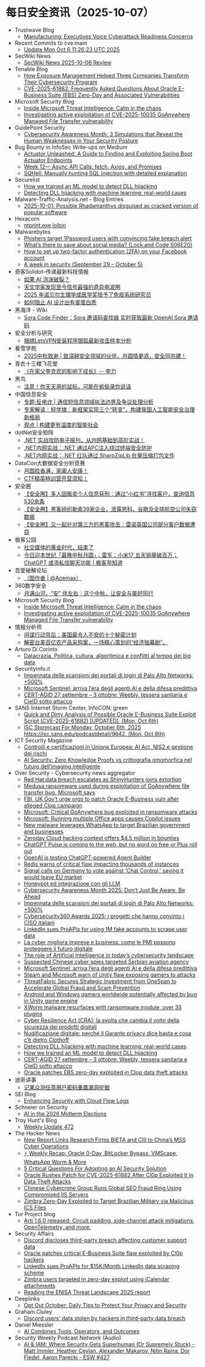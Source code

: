 # 每日安全资讯（2025-10-07）

- Trustwave Blog
  - [Manufacturing: Executives Voice Cyberattack Readiness Concerns](https://www.trustwave.com/en-us/resources/blogs/trustwave-blog/manufacturing-executives-voice-cyberattack-readiness-concerns/)
- Recent Commits to cve:main
  - [Update Mon Oct  6 11:26:23 UTC 2025](https://github.com/trickest/cve/commit/ca8c8a73a131e630ba0953cfa3a2451d9c6d9960)
- SecWiki News
  - [SecWiki News 2025-10-06 Review](http://www.sec-wiki.com/?2025-10-06)
- Tenable Blog
  - [How Exposure Management Helped Three Companies Transform Their Cybersecurity Program](https://www.tenable.com/blog/how-exposure-management-helped-three-companies-transform-their-cybersecurity-program)
  - [CVE-2025-61882: Frequently Asked Questions About Oracle E-Business Suite (EBS) Zero-Day and Associated Vulnerabilities](https://www.tenable.com/blog/cve-2025-61882-faq-oracle-e-business-suite-zero-day-cl0p-and-july-2025-cpu)
- Microsoft Security Blog
  - [Inside Microsoft Threat Intelligence: Calm in the chaos](https://www.microsoft.com/en-us/security/security-insider/threat-landscape/inside-microsoft-threat-intelligence-calm-in-chaos#overview-video)
  - [Investigating active exploitation of CVE-2025-10035 GoAnywhere Managed File Transfer vulnerability](https://www.microsoft.com/en-us/security/blog/2025/10/06/investigating-active-exploitation-of-cve-2025-10035-goanywhere-managed-file-transfer-vulnerability/)
- GuidePoint Security
  - [Cybersecurity Awareness Month: 3 Simulations that Reveal the Human Weaknesses in Your Security Posture](https://www.guidepointsecurity.com/blog/cam-3-simulations-that-reveal-human-weakness/)
- Bug Bounty in InfoSec Write-ups on Medium
  - [Actuator Unleashed: A Guide to Finding and Exploiting Spring Boot Actuator Endpoints](https://infosecwriteups.com/actuator-unleashed-a-guide-to-finding-and-exploiting-spring-boot-actuator-endpoints-29252dcd9d79?source=rss----7b722bfd1b8d--bug_bounty)
  - [Week 12— Async API Calls: fetch, Axios, and Promises](https://infosecwriteups.com/week-12-async-api-calls-fetch-axios-and-promises-f8da63c5d91c?source=rss----7b722bfd1b8d--bug_bounty)
  - [SQHell: Manually hunting SQL injection with detailed explanation](https://infosecwriteups.com/sqhell-manually-hunting-sql-injection-with-detailed-explanation-8fd24360c65e?source=rss----7b722bfd1b8d--bug_bounty)
- Securelist
  - [How we trained an ML model to detect DLL hijacking](https://securelist.com/building-ml-model-to-detect-dll-hijacking/117565/)
  - [Detecting DLL hijacking with machine learning: real-world cases](https://securelist.com/detecting-dll-hijacking-with-machine-learning-in-kaspersky-siem/117567/)
- Malware-Traffic-Analysis.net - Blog Entries
  - [2025-10-01: Possible Rhadamanthys disguised as cracked version of popular software](https://www.malware-traffic-analysis.net/2025/10/01/index.html)
- Hexacorn
  - [ntprint.exe lolbin](https://www.hexacorn.com/blog/2025/10/06/ntprint-exe-lolbin/)
- Malwarebytes
  - [Phishers target 1Password users with convincing fake breach alert](https://www.malwarebytes.com/blog/news/2025/10/phishers-target-1password-users-with-convincing-fake-breach-alert)
  - [What&#8217;s there to save about social media? (Lock and Code S06E20)](https://www.malwarebytes.com/blog/podcast/2025/10/whats-there-to-save-about-social-media-lock-and-code-s06e20)
  - [How to set up two-factor authentication (2FA) on your Facebook account](https://www.malwarebytes.com/blog/news/2025/10/how-to-set-up-two-factor-authentication-2fa-on-your-facebook-account)
  - [A week in security (September 29 &#8211; October 5)](https://www.malwarebytes.com/blog/news/2025/10/a-week-in-security-september-29-october-5)
- 奇客Solidot–传递最新科技情报
  - [如果 AI 泡沫破裂？](https://www.solidot.org/story?sid=82486)
  - [天文学家发现至今信号最强的奇异电波圈](https://www.solidot.org/story?sid=82485)
  - [2025 年诺贝尔生理学或医学奖授予了免疫系统研究员](https://www.solidot.org/story?sid=82484)
  - [如何阻止 AI 设计出有害蛋白质](https://www.solidot.org/story?sid=82483)
- 黑海洋 - Wiki
  - [Sora Code Finder：Sora 邀请码查找器 实时获取最新 OpenAI Sora 邀请码](https://blog.upx8.com/4862)
- 安全分析与研究
  - [捆绑LetsVPN安装程序银狐最新攻击样本分析](https://mp.weixin.qq.com/s?__biz=MzA4ODEyODA3MQ==&mid=2247493591&idx=1&sn=187d9350ac428bd6bcc66a2b8f92b155)
- 看雪学苑
  - [2025中秋致谢 | 致深耕安全领域的伙伴，月圆情更浓，安全同共建！](https://mp.weixin.qq.com/s?__biz=MjM5NTc2MDYxMw==&mid=2458601625&idx=1&sn=96d973714d0be329e83848c5b8f9c9cb)
- 青衣十三楼飞花堂
  - [《在家父李克农的影响下成长》-- 李力](https://mp.weixin.qq.com/s?__biz=MzUzMjQyMDE3Ng==&mid=2247488689&idx=1&sn=69d7270f79965a1e32cd79bb3273f67b)
- 黑鸟
  - [注意！你天天用的鼠标，可能在偷偷录你说话](https://mp.weixin.qq.com/s?__biz=MzAxOTM1MDQ1NA==&mid=2451182920&idx=1&sn=299fa013bc20266e1067d2eae66e99c6)
- 中国信息安全
  - [专题·反电诈 | 通信短信息领域执法边界及争议处理分析](https://mp.weixin.qq.com/s?__biz=MzA5MzE5MDAzOA==&mid=2664250339&idx=1&sn=fa24e1b3357f34b1367b85dcc6a4d1ed)
  - [专家解读｜程学旗：新框架实现三个“转变”，构建我国人工智能安全治理新格局](https://mp.weixin.qq.com/s?__biz=MzA5MzE5MDAzOA==&mid=2664250339&idx=2&sn=df03d98f02e2f22d8a0526ab5a3c2d8b)
  - [观点 | 构建更有温度的智能社会](https://mp.weixin.qq.com/s?__biz=MzA5MzE5MDAzOA==&mid=2664250339&idx=3&sn=abc105356120b3a8df5690bc43655d12)
- dotNet安全矩阵
  - [.NET 实战攻防电子报刊，从内网基础到高阶实战！](https://mp.weixin.qq.com/s?__biz=MzUyOTc3NTQ5MA==&mid=2247500748&idx=1&sn=0e6903ff69f0e0370b0c28df1369681a)
  - [.NET内网实战：.NET 通过APC注入绕过终端安全防护](https://mp.weixin.qq.com/s?__biz=MzUyOTc3NTQ5MA==&mid=2247500748&idx=2&sn=bc3f1c3930a87dd21e7e32cdb94e0fba)
  - [.NET内网实战：.NET 红队通过 SharpZipLib 批量压缩打包文件](https://mp.weixin.qq.com/s?__biz=MzUyOTc3NTQ5MA==&mid=2247500748&idx=3&sn=a25ac436682ab22db9e5bc5a6795d9a8)
- DataCon大数据安全分析竞赛
  - [月圆桂香满，家阖人安康！](https://mp.weixin.qq.com/s?__biz=MzU5Njg1NzMyNw==&mid=2247489385&idx=1&sn=3bb329f091c84d771b3186980502c9b5)
  - [CTF精英特训营开营须知！](https://mp.weixin.qq.com/s?__biz=MzU5Njg1NzMyNw==&mid=2247489385&idx=2&sn=0017d1808cbe61fda1b9caeef977a672)
- 安全圈
  - [【安全圈】多人因贩卖个人信息获刑：通过“小红书”寻找客户，查询信息530余条](https://mp.weixin.qq.com/s?__biz=MzIzMzE4NDU1OQ==&mid=2652072069&idx=1&sn=bfb8a7e2f5a3b7543d048ac9d51823ac)
  - [【安全圈】黑客组织勒索39家企业，泄露思科、谷歌及全球航空公司失窃数据](https://mp.weixin.qq.com/s?__biz=MzIzMzE4NDU1OQ==&mid=2652072069&idx=2&sn=3ad6f6f17217e44e8055a65dd0751026)
  - [【安全圈】又一起针对第三方的黑客攻击：雷诺英国公司部分客户数据遭窃](https://mp.weixin.qq.com/s?__biz=MzIzMzE4NDU1OQ==&mid=2652072069&idx=3&sn=8b0468cc42064cad2588c57885634ce1)
- 极客公园
  - [社交媒体的黄金时代，结束了](https://mp.weixin.qq.com/s?__biz=MTMwNDMwODQ0MQ==&mid=2653087866&idx=1&sn=7af8fa8c87bf18994e230abaf97ca45e)
  - [今日迎本世纪「最晚中秋月圆」；雷军：小米17 五天销量破百万；ChatGPT 或添私信聊天功能 | 极客早知道](https://mp.weixin.qq.com/s?__biz=MTMwNDMwODQ0MQ==&mid=2653087974&idx=1&sn=138a707f3d42bf1b212bd69f060a71c3)
- 吾爱破解论坛
  - [（图作者 | @Aoemax）](https://mp.weixin.qq.com/s?__biz=MjM5Mjc3MDM2Mw==&mid=2651143105&idx=1&sn=e5c65c407fb0f85eb24cd54c7e071ffc)
- 360数字安全
  - [月满山河，“安” 伴左右｜这个中秋，让安全与美好同行](https://mp.weixin.qq.com/s?__biz=MzA4MTg0MDQ4Nw==&mid=2247582335&idx=1&sn=43bae252974fda7dfb7660cac61c4f20)
- Microsoft Security Blog
  - [Inside Microsoft Threat Intelligence: Calm in the chaos](https://www.microsoft.com/en-us/security/security-insider/threat-landscape/inside-microsoft-threat-intelligence-calm-in-chaos#overview-video)
  - [Investigating active exploitation of CVE-2025-10035 GoAnywhere Managed File Transfer vulnerability](https://www.microsoft.com/en-us/security/blog/2025/10/06/investigating-active-exploitation-of-cve-2025-10035-goanywhere-managed-file-transfer-vulnerability/)
- 情报分析师
  - [间谍行动背后：美国最令人不安的十个秘密计划](https://mp.weixin.qq.com/s?__biz=MzA3Mjc1MTkwOA==&mid=2650562262&idx=1&sn=293a23fdbf581995fc3ce2cb3154a54e)
  - [解密台美百亿农产品采购案，一场精心策划的“经济独幕剧”。](https://mp.weixin.qq.com/s?__biz=MzA3Mjc1MTkwOA==&mid=2650562262&idx=2&sn=68e8f18014fdb4d79a94124c08963d07)
- Arturo Di Corinto
  - [Datacrazia. Politica, cultura, algoritmica e conflitti al tempo dei big data](https://dicorinto.it/articoli/recensioni/datacrazia-politica-cultura-algoritmica-e-conflitti-al-tempo-dei-big-data/)
- Securityinfo.it
  - [Impennata delle scansioni dei portali di login di Palo Alto Networks: +500%](https://www.securityinfo.it/2025/10/06/impennata-delle-scansioni-dei-portali-di-login-di-palo-alto-networks-500/?utm_source=rss&utm_medium=rss&utm_campaign=impennata-delle-scansioni-dei-portali-di-login-di-palo-alto-networks-500)
  - [Microsoft Sentinel: arriva l’era degli agenti AI e della difesa predittiva](https://www.securityinfo.it/2025/10/06/microsoft-sentinel-arriva-lera-degli-agenti-ai-e-della-difesa-predittiva/?utm_source=rss&utm_medium=rss&utm_campaign=microsoft-sentinel-arriva-lera-degli-agenti-ai-e-della-difesa-predittiva)
  - [CERT-AGID 27 settembre – 3 ottobre: Weebly, tessera sanitaria e CieID sotto attacco](https://www.securityinfo.it/2025/10/06/cert-agid-27-settembre-3-ottobre-weebly-tessera-sanitaria-e-cieid-sotto-attacco/?utm_source=rss&utm_medium=rss&utm_campaign=cert-agid-27-settembre-3-ottobre-weebly-tessera-sanitaria-e-cieid-sotto-attacco)
- SANS Internet Storm Center, InfoCON: green
  - [Quick and Dirty Analysis of Possible Oracle E-Business Suite Exploit Script (CVE-2025-61882) &#x5b;UPDATED&#x5b;, (Mon, Oct 6th)](https://isc.sans.edu/diary/rss/32346)
  - [ISC Stormcast For Monday, October 6th, 2025 https://isc.sans.edu/podcastdetail/9642, (Mon, Oct 6th)](https://isc.sans.edu/diary/rss/32344)
- ICT Security Magazine
  - [Controlli e certificazioni in Unione Europea: AI Act, NIS2 e gestione dei rischi](https://www.ictsecuritymagazine.com/articoli/certificazioni-ue/)
  - [AI Security: Zero Knowledge Proofs vs crittografia omomorfica nel futuro dell’imaging intelligente](https://www.ictsecuritymagazine.com/articoli/zero-knowledge-proofs-ai/)
- Over Security - Cybersecurity news aggregator
  - [Red Hat data breach escalates as ShinyHunters joins extortion](https://www.bleepingcomputer.com/news/security/red-hat-data-breach-escalates-as-shinyhunters-joins-extortion/)
  - [Medusa ransomware used during exploitation of GoAnywhere file transfer bug, Microsoft says](https://therecord.media/medusa-ransomware-exploited-file-transfer)
  - [FBI, UK Gov’t urge orgs to patch Oracle E-Business vuln after alleged Clop campaign](https://therecord.media/fbi-uk-urge-orgs-to-patch-after-clop-campaign)
  - [Microsoft: Critical GoAnywhere bug exploited in ransomware attacks](https://www.bleepingcomputer.com/news/security/microsoft-critical-goanywhere-bug-exploited-in-ransomware-attacks/)
  - [Microsoft: Running multiple Office apps causes Copilot issues](https://www.bleepingcomputer.com/news/microsoft/microsoft-running-multiple-office-apps-causes-copilot-issues/)
  - [New malware leverages WhatsApp to target Brazilian government and businesses](https://therecord.media/brazil-malware-whatsapp-sorvepotel)
  - [Zeroday Cloud hacking contest offers $4.5 million in bounties](https://www.bleepingcomputer.com/news/security/zeroday-cloud-hacking-contest-offers-45-million-in-bounties/)
  - [ChatGPT Pulse is coming to the web, but no word on free or Plus roll out](https://www.bleepingcomputer.com/news/artificial-intelligence/chatgpt-pulse-is-coming-to-the-web-but-no-word-on-free-or-plus-roll-out/)
  - [OpenAI is testing ChatGPT-powered Agent Builder](https://www.bleepingcomputer.com/news/artificial-intelligence/openai-is-testing-chatgpt-powered-agent-builder/)
  - [Redis warns of critical flaw impacting thousands of instances](https://www.bleepingcomputer.com/news/security/redis-warns-of-max-severity-flaw-impacting-thousands-of-instances/)
  - [Signal calls on Germany to vote against ‘Chat Control,’ saying it would leave EU market](https://therecord.media/signal-calls-on-germany-to-vote-no-chat-control)
  - [Honeypot ed integrazione con gli LLM](https://roccosicilia.com/2025/10/06/honeypot-ed-integrazione-con-gli-llm/)
  - [Cybersecurity Awareness Month 2025: Don’t Just Be Aware, Be Ahead](https://cyble.com/blog/cybersecurity-awareness-month-2025/)
  - [Impennata delle scansioni dei portali di login di Palo Alto Networks: +500%](https://www.securityinfo.it/2025/10/06/impennata-delle-scansioni-dei-portali-di-login-di-palo-alto-networks-500/)
  - [Cybersecurity360 Awards 2025: i progetti che hanno convinto i CISO italiani](https://www.cybersecurity360.it/soluzioni-aziendali/cybersecurity360-awards-2025-i-progetti-che-hanno-convinto-i-ciso-italiani/)
  - [LinkedIn sues ProAPIs for using 1M fake accounts to scrape user data](https://www.bleepingcomputer.com/news/legal/linkedin-sues-proapis-for-using-1m-fake-accounts-to-scrape-user-data/)
  - [La cyber migliora imprese e business: come le PMI possono proteggere il futuro digitale](https://www.cybersecurity360.it/soluzioni-aziendali/la-cyber-migliora-imprese-e-business-come-le-pmi-possono-proteggere-il-futuro-digitale/)
  - [The role of Artificial Intelligence in today’s cybersecurity landscape](https://www.bleepingcomputer.com/news/security/the-role-of-artificial-intelligence-in-todays-cybersecurity-landscape/)
  - [Suspected Chinese cyber spies targeted Serbian aviation agency](https://therecord.media/suspected-chinese-spies-serbia)
  - [Microsoft Sentinel: arriva l’era degli agenti AI e della difesa predittiva](https://www.securityinfo.it/2025/10/06/microsoft-sentinel-arriva-lera-degli-agenti-ai-e-della-difesa-predittiva/)
  - [Steam and Microsoft warn of Unity flaw exposing gamers to attacks](https://www.bleepingcomputer.com/news/security/steam-and-microsoft-warn-of-unity-flaw-exposing-gamers-to-attacks/)
  - [ThreatFabric Secures Strategic Investment from OneSpan to Accelerate Global Fraud and Scam Prevention](https://www.threatfabric.com/blogs/threatfabric-secures-strategic-investment-from-onespan-to-accelerate-global-fraud-and-scam-prevention)
  - [Android and Windows gamers worldwide potentially affected by bug in Unity game engine](https://therecord.media/unity-game-engine-vulnerability-android-windows-linux-macos)
  - [XWorm malware resurfaces with ransomware module, over 35 plugins](https://www.bleepingcomputer.com/news/security/xworm-malware-resurfaces-with-ransomware-module-over-35-plugins/)
  - [Cyber Resilience Act (CRA): la svolta che cambia il volto della sicurezza dei prodotti digitali](https://www.cybersecurity360.it/legal/cyber-resilience-act-cra-la-svolta-che-cambia-il-volto-della-sicurezza-dei-prodotti-digitali/)
  - [Nudificazione digitale: perché il Garante privacy dice basta e cosa c’è dietro Clothoff](https://www.cybersecurity360.it/news/nudificazione-digitale-perche-il-garante-privacy-dice-basta-e-cosa-ce-dietro-clothoff/)
  - [Detecting DLL hijacking with machine learning: real-world cases](https://securelist.com/detecting-dll-hijacking-with-machine-learning-in-kaspersky-siem/117567/)
  - [How we trained an ML model to detect DLL hijacking](https://securelist.com/building-ml-model-to-detect-dll-hijacking/117565/)
  - [CERT-AGID 27 settembre – 3 ottobre: Weebly, tessera sanitaria e CieID sotto attacco](https://www.securityinfo.it/2025/10/06/cert-agid-27-settembre-3-ottobre-weebly-tessera-sanitaria-e-cieid-sotto-attacco/)
  - [Oracle patches EBS zero-day exploited in Clop data theft attacks](https://www.bleepingcomputer.com/news/security/oracle-patches-ebs-zero-day-exploited-in-clop-data-theft-attacks/)
- 迪哥讲事
  - [记某众测任意用户密码重置漏洞挖掘](https://mp.weixin.qq.com/s?__biz=MzIzMTIzNTM0MA==&mid=2247498363&idx=1&sn=8cc94bffd169214ad2bab275c2506a6b)
- SEI Blog
  - [Enhancing Security with Cloud Flow Logs](https://www.sei.cmu.edu/blog/enhancing-security-with-cloud-flow-logs/?utm_source=blog&utm_medium=rss&utm_campaign=my_site_updates)
- Schneier on Security
  - [AI in the 2026 Midterm Elections](https://www.schneier.com/blog/archives/2025/10/ai-in-the-2026-midterm-elections.html)
- Troy Hunt's Blog
  - [Weekly Update 472](https://www.troyhunt.com/weekly-update-472/)
- The Hacker News
  - [New Report Links Research Firms BIETA and CIII to China’s MSS Cyber Operations](https://thehackernews.com/2025/10/new-report-links-research-firms-bieta.html)
  - [⚡ Weekly Recap: Oracle 0-Day, BitLocker Bypass, VMScape, WhatsApp Worm & More](https://thehackernews.com/2025/10/weekly-recap-oracle-0-day-bitlocker.html)
  - [5 Critical Questions For Adopting an AI Security Solution](https://thehackernews.com/2025/10/5-critical-questions-for-adopting-ai.html)
  - [Oracle Rushes Patch for CVE-2025-61882 After Cl0p Exploited It in Data Theft Attacks](https://thehackernews.com/2025/10/oracle-rushes-patch-for-cve-2025-61882.html)
  - [Chinese Cybercrime Group Runs Global SEO Fraud Ring Using Compromised IIS Servers](https://thehackernews.com/2025/10/chinese-cybercrime-group-runs-global.html)
  - [Zimbra Zero-Day Exploited to Target Brazilian Military via Malicious ICS Files](https://thehackernews.com/2025/10/zimbra-zero-day-exploited-to-target.html)
- Tor Project blog
  - [Arti 1.6.0 released: Circuit padding, side-channel attack mitigations, OpenTelemetry, and more.](https://blog.torproject.org/arti_1_6_0_released/)
- Security Affairs
  - [Discord discloses third-party breach affecting customer support data](https://securityaffairs.com/183039/data-breach/discord-discloses-third-party-breach-affecting-customer-support-data.html)
  - [Oracle patches critical E-Business Suite flaw exploited by Cl0p hackers](https://securityaffairs.com/183029/security/oracle-patches-critical-e-business-suite-flaw-exploited-by-cl0p-hackers.html)
  - [LinkedIn sues ProAPIs for $15K/Month LinkedIn data scraping scheme](https://securityaffairs.com/183001/security/linkedin-sues-proapis-for-15k-month-linkedin-data-scraping-scheme.html)
  - [Zimbra users targeted in zero-day exploit using iCalendar attachments](https://securityaffairs.com/183014/hacking/zimbra-users-targeted-in-zero-day-exploit-using-icalendar-attachments.html)
  - [Reading the ENISA Threat Landscape 2025 report](https://securityaffairs.com/182978/security/reading-the-enisa-threat-landscape-2025-report.html)
- Deeplinks
  - [Opt Out October: Daily Tips to Protect Your Privacy and Security](https://www.eff.org/deeplinks/2025/09/opt-out-october-daily-tips-protect-your-privacy-and-security)
- Graham Cluley
  - [Discord users’ data stolen by hackers in third-party data breach](https://www.bitdefender.com/en-us/blog/hotforsecurity/discord-users-data-stolen-by-hackers-in-third-party-data-breach)
- Daniel Miessler
  - [AI Combines Tools, Operators, and Outcomes](https://danielmiessler.com/blog/ai-gives-you-outcomes?utm_source=rss&utm_medium=feed&utm_campaign=website)
- Security Weekly Podcast Network (Audio)
  - [AI & IAM: Where Security Gets Superhuman (Or Supremely Stuck) - Matt Immler, Heather Ceylan, Alexander Makarov, Nitin Raina, Dor Fledel, Aaron Parecki - ESW #427](http://sites.libsyn.com/18678/ai-iam-where-security-gets-superhuman-or-supremely-stuck-matt-immler-heather-ceylan-alexander-makarov-nitin-raina-dor-fledel-aaron-parecki-esw-427)
